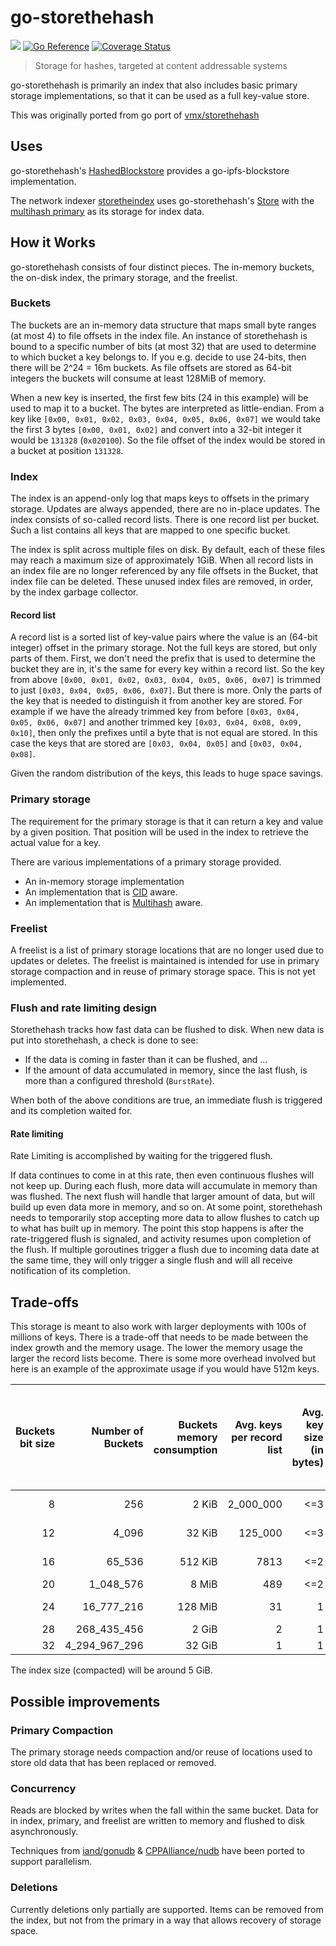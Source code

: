# go-storethehash
[![](https://img.shields.io/badge/made%20by-Protocol%20Labs-blue.svg?style=flat-square)](https://protocol.ai)
[![Go Reference](https://pkg.go.dev/badge/github.com/ipld/go-storethehash.svg)](https://pkg.go.dev/github.com/ipld/go-storethehash)
[![Coverage Status](https://codecov.io/gh/ipld/go-storethehash/branch/main/graph/badge.svg)](https://codecov.io/gh/ipld/go-storethehash/branch/main)
> Storage for hashes, targeted at content addressable systems

go-storethehash is primarily an index that also includes basic primary storage implementations, so that it can be used as a full key-value store.

This was originally ported from go port of [vmx/storethehash](https://github.com/vmx/storethehash#readme)

## Uses

go-storethehash's [HashedBlockstore](https://pkg.go.dev/github.com/ipld/go-storethehash#HashedBlockstore) provides a go-ipfs-blockstore implementation.

The network indexer [storetheindex](https://github.com/filecoin-project/storetheindex) uses go-storethehash's [Store](https://pkg.go.dev/github.com/ipld/go-storethehash/store) with the [multihash primary](https://pkg.go.dev/github.com/ipld/go-storethehash/store/primary/multihash) as its storage for index data.

## How it Works

go-storethehash consists of four distinct pieces. The in-memory buckets, the on-disk index, the primary storage, and the freelist.

### Buckets

The buckets are an in-memory data structure that maps small byte ranges (at most 4) to file offsets in the index file. An instance of storethehash is bound to a specific number of bits (at most 32) that are used to determine to which bucket a key belongs to. If you e.g. decide to use 24-bits, then there will be 2^24 = 16m buckets. As file offsets are stored as 64-bit integers the buckets will consume at least 128MiB of memory.

When a new key is inserted, the first few bits (24 in this example) will be used to map it to a bucket. The bytes are interpreted as little-endian. From a key like `[0x00, 0x01, 0x02, 0x03, 0x04, 0x05, 0x06, 0x07]` we would take the first 3 bytes `[0x00, 0x01, 0x02]` and convert into a 32-bit integer it would be `131328` (`0x020100`). So the file offset of the index would be stored in a bucket at position `131328`.

### Index

The index is an append-only log that maps keys to offsets in the primary storage. Updates are always appended, there are no in-place updates. The index consists of so-called record lists. There is one record list per bucket. Such a list contains all keys that are mapped to one specific bucket.

The index is split across multiple files on disk. By default, each of these files may reach a maximum size of approximately 1GiB. When all record lists in an index file are no longer referenced by any file offsets in the Bucket, that index file can be deleted.  These unused index files are removed, in order, by the index garbage collector.  

#### Record list

A record list is a sorted list of key-value pairs where the value is an (64-bit integer) offset in the primary storage. Not the full keys are stored, but only parts of them. First, we don't need the prefix that is used to determine the bucket they are in, it's the same for every key within a record list. So the key from above `[0x00, 0x01, 0x02, 0x03, 0x04, 0x05, 0x06, 0x07]` is trimmed to just `[0x03, 0x04, 0x05, 0x06, 0x07]`. But there is more. Only the parts of the key that is needed to distinguish it from another key are stored. For example if we have the already trimmed key from before `[0x03, 0x04, 0x05, 0x06, 0x07]` and another trimmed key `[0x03, 0x04, 0x08, 0x09, 0x10]`, then only the prefixes until a byte that is not equal are stored. In this case the keys that are stored are `[0x03, 0x04, 0x05]` and `[0x03, 0x04, 0x08]`.

Given the random distribution of the keys, this leads to huge space savings.

### Primary storage

The requirement for the primary storage is that it can return a key and value by a given position. That position will be used in the index to retrieve the actual value for a key.

There are various implementations of a primary storage provided.

- An in-memory storage implementation
- An implementation that is [CID](https://github.com/multiformats/cid/) aware.
- An implementation that is [Multihash](https://github.com/multiformats/multihash) aware.

### Freelist

A freelist is a list of primary storage locations that are no longer used due to updates or deletes. The freelist is maintained is intended for use in primary storage compaction and in reuse of primary storage space. This is not yet implemented.

### Flush and rate limiting design

Storethehash tracks how fast data can be flushed to disk. When new data is put into storethehash, a check is done to see:
- If the data is coming in faster than it can be flushed, and ...
- If the amount of data accumulated in memory, since the last flush, is more than a configured threshold (`BurstRate`).

When both of the above conditions are true, an immediate flush is triggered and its completion waited for.

#### Rate limiting
Rate Limiting is accomplished by waiting for the triggered flush.

If data continues to come in at this rate, then even continuous flushes will not keep up. During each flush, more data will accumulate in memory than was flushed. The next flush will handle that larger amount of data, but will build up even data more in memory, and so on. At some point, storethehash needs to temporarily stop accepting more data to allow flushes to catch up to what has built up in memory. The point this stop happens is after the rate-triggered flush is signaled, and activity resumes upon completion of the flush. If multiple goroutines trigger a flush due to incoming data date at the same time, they will only trigger a single flush and will all receive notification of its completion. 

## Trade-offs

This storage is meant to also work with larger deployments with 100s of millions of keys. There is a trade-off that needs to be made between the index growth and the memory usage. The lower the memory usage the larger the record lists become. There is some more overhead involved but here is an example of the approximate usage if you would have 512m keys.

| Buckets bit size | Number of Buckets | Buckets memory consumption| Avg. keys per record list | Avg. key size (in bytes) | Record list size (key + 8 bytes file offset) |
| -: | ------------: | -------: | --------: | --: | -------: |
|  8 |           256 |    2 KiB | 2_000_000 | <=3 | < 21 MiB |
| 12 |         4_096 |   32 KiB |   125_000 | <=3 | <  2 MiB |
| 16 |        65_536 |  512 KiB |      7813 | <=2 | < 77 KiB |
| 20 |     1_048_576 |    8 MiB |       489 | <=2 | <  5 KiB |
| 24 |    16_777_216 |  128 MiB |        31 |   1 |  < 280 B |
| 28 |   268_435_456 |    2 GiB |         2 |   1 |   < 19 B |
| 32 | 4_294_967_296 |   32 GiB |         1 |   1 |    <10 B |

The index size (compacted) will be around 5 GiB.

## Possible improvements

### Primary Compaction

The primary storage needs compaction and/or reuse of locations used to store old data that has been replaced or removed.

### Concurrency

Reads are blocked by writes when the fall within the same bucket. Data for in index, primary, and freelist are written to memory and flushed to disk asynchronously.

Techniques from [iand/gonudb](https://github.com/iand/gonudb) & [CPPAlliance/nudb](https://github.com/CPPAlliance/nudb) have been ported to support parallelism.

### Deletions

Currently deletions only partially are supported. Items can be removed from the index, but not from the primary in a way that allows recovery of storage space.
